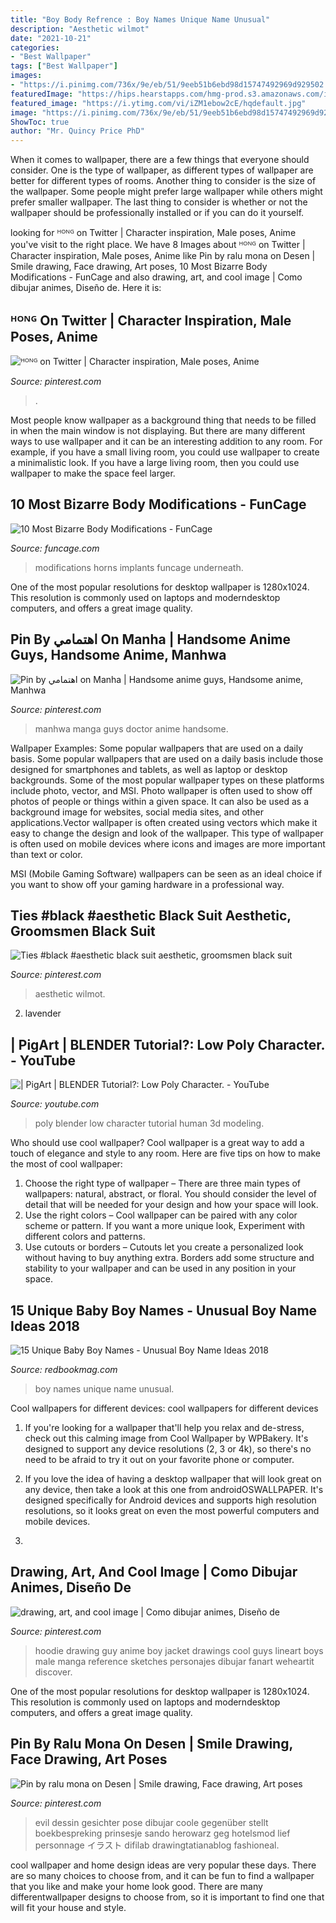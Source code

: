 ```yaml
---
title: "Boy Body Refrence : Boy Names Unique Name Unusual"
description: "Aesthetic wilmot"
date: "2021-10-21"
categories:
- "Best Wallpaper"
tags: ["Best Wallpaper"]
images:
- "https://i.pinimg.com/736x/9e/eb/51/9eeb51b6ebd98d15747492969d929502.jpg"
featuredImage: "https://hips.hearstapps.com/hmg-prod.s3.amazonaws.com/images/index-unique-boy-names-1527789162.jpg?crop=1.00xw:1.00xh;0,0&amp;resize=1200:*"
featured_image: "https://i.ytimg.com/vi/iZM1ebow2cE/hqdefault.jpg"
image: "https://i.pinimg.com/736x/9e/eb/51/9eeb51b6ebd98d15747492969d929502.jpg"
ShowToc: true
author: "Mr. Quincy Price PhD"
---
```



When it comes to wallpaper, there are a few things that everyone should consider. One is the type of wallpaper, as different types of wallpaper are better for different types of rooms. Another thing to consider is the size of the wallpaper. Some people might prefer large wallpaper while others might prefer smaller wallpaper. The last thing to consider is whether or not the wallpaper should be professionally installed or if you can do it yourself.

	

		
looking for ᴴᴼᴺᴳ on Twitter | Character inspiration, Male poses, Anime you've visit to the right place. We have 8 Images about ᴴᴼᴺᴳ on Twitter | Character inspiration, Male poses, Anime like Pin by ralu mona on Desen | Smile drawing, Face drawing, Art poses, 10 Most Bizarre Body Modifications - FunCage and also drawing, art, and cool image | Como dibujar animes, Diseño de. Here it is:
		
    
## ᴴᴼᴺᴳ On Twitter | Character Inspiration, Male Poses, Anime

<img loading=lazy src="https://i.pinimg.com/736x/4d/32/db/4d32db3ea00ee54ee8c99d99865ed60f.jpg" onerror="this.onerror=null;this.src='https://tse4.mm.bing.net/th?id=OIP.vStjOLIJLJE8PSfJ7QAVMwHaNG&amp;pid=15.1';" alt="ᴴᴼᴺᴳ on Twitter | Character inspiration, Male poses, Anime">

_Source: pinterest.com_

>. 

	

Most people know wallpaper as a background thing that needs to be filled in when the main window is not displaying. But there are many different ways to use wallpaper and it can be an interesting addition to any room. For example, if you have a small living room, you could use wallpaper to create a minimalistic look. If you have a large living room, then you could use wallpaper to make the space feel larger.

    
## 10 Most Bizarre Body Modifications - FunCage

<img loading=lazy src="https://www.funcage.com/blog/wp-content/uploads/2011/03/horn-implants1.jpg" onerror="this.onerror=null;this.src='https://tse1.mm.bing.net/th?id=OIP.C1kAzIUVF9QUAuz1pFOWIAHaDp&amp;pid=15.1';" alt="10 Most Bizarre Body Modifications - FunCage">

_Source: funcage.com_

>modifications horns implants funcage underneath. 

	

One of the most popular resolutions for desktop wallpaper is 1280x1024. This resolution is commonly used on laptops and moderndesktop computers, and offers a great image quality.

    
## Pin By اهتمامي On Manha | Handsome Anime Guys, Handsome Anime, Manhwa

<img loading=lazy src="https://i.pinimg.com/736x/be/44/69/be4469a9b3afbdf1977100e067aa4e63.jpg" onerror="this.onerror=null;this.src='https://tse3.mm.bing.net/th?id=OIP.O5c3-DfaP3lRCvxoC_5JFAHaKz&amp;pid=15.1';" alt="Pin by اهتمامي on Manha | Handsome anime guys, Handsome anime, Manhwa">

_Source: pinterest.com_

>manhwa manga guys doctor anime handsome. 

	

Wallpaper Examples: Some popular wallpapers that are used on a daily basis.
Some popular wallpapers that are used on a daily basis include those designed for smartphones and tablets, as well as laptop or desktop backgrounds. Some of the most popular wallpaper types on these platforms include photo, vector, and MSI. 
Photo wallpaper is often used to show off photos of people or things within a given space. It can also be used as a background image for websites, social media sites, and other applications.Vector wallpaper is often created using vectors which make it easy to change the design and look of the wallpaper. This type of wallpaper is often used on mobile devices where icons and images are more important than text or color. 

MSI (Mobile Gaming Software) wallpapers can be seen as an ideal choice if you want to show off your gaming hardware in a professional way.

    
## Ties #black #aesthetic Black Suit Aesthetic, Groomsmen Black Suit

<img loading=lazy src="https://i.pinimg.com/736x/c5/12/39/c5123955bfa18b66d004a8b0d36786c2.jpg" onerror="this.onerror=null;this.src='https://tse2.mm.bing.net/th?id=OIP.3pWhDD3aU8ox8xkZzJQf4QHaKW&amp;pid=15.1';" alt="Ties #black #aesthetic black suit aesthetic, groomsmen black suit">

_Source: pinterest.com_

>aesthetic wilmot. 

	

2. lavender 

    
## | PigArt | BLENDER Tutorial?: Low Poly Character. - YouTube

<img loading=lazy src="https://i.ytimg.com/vi/iZM1ebow2cE/hqdefault.jpg" onerror="this.onerror=null;this.src='https://tse2.mm.bing.net/th?id=OIP.RLdCAtDx4zzjNZ0Nqiz_-QHaFj&amp;pid=15.1';" alt="| PigArt | BLENDER Tutorial?: Low Poly Character. - YouTube">

_Source: youtube.com_

>poly blender low character tutorial human 3d modeling. 

	

Who should use cool wallpaper?
Cool wallpaper is a great way to add a touch of elegance and style to any room. Here are five tips on how to make the most of cool wallpaper: 
1) Choose the right type of wallpaper – There are three main types of wallpapers: natural, abstract, or floral. You should consider the level of detail that will be needed for your design and how your space will look. 
2) Use the right colors – Cool wallpaper can be paired with any color scheme or pattern. If you want a more unique look, Experiment with different colors and patterns. 
3) Use cutouts or borders – Cutouts let you create a personalized look without having to buy anything extra. Borders add some structure and stability to your wallpaper and can be used in any position in your space.

    
## 15 Unique Baby Boy Names - Unusual Boy Name Ideas 2018

<img loading=lazy src="https://hips.hearstapps.com/hmg-prod.s3.amazonaws.com/images/index-unique-boy-names-1527789162.jpg?crop=1.00xw:1.00xh;0,0&amp;resize=1200:*" onerror="this.onerror=null;this.src='https://tse3.mm.bing.net/th?id=OIP.9AeeVUTgnxSHnUKjDwPfkQHaDt&amp;pid=15.1';" alt="15 Unique Baby Boy Names - Unusual Boy Name Ideas 2018">

_Source: redbookmag.com_

>boy names unique name unusual. 

	

Cool wallpapers for different devices:
cool wallpapers for different devices 

1. If you're looking for a wallpaper that'll help you relax and de-stress, check out this calming image from Cool Wallpaper by WPBakery. It's designed to support any device resolutions (2, 3 or 4k), so there's no need to be afraid to try it out on your favorite phone or computer.

2. If you love the idea of having a desktop wallpaper that will look great on any device, then take a look at this one from androidOSWALLPAPER. It's designed specifically for Android devices and supports high resolution resolutions, so it looks great on even the most powerful computers and mobile devices.

3.

    
## Drawing, Art, And Cool Image | Como Dibujar Animes, Diseño De

<img loading=lazy src="https://i.pinimg.com/736x/af/d5/77/afd577a20ebd35c3f09841879fd671a4--hoodie-jacket-drawing-art.jpg" onerror="this.onerror=null;this.src='https://tse1.mm.bing.net/th?id=OIP.kMdMrneCZSA32z4dlCnr0wHaL7&amp;pid=15.1';" alt="drawing, art, and cool image | Como dibujar animes, Diseño de">

_Source: pinterest.com_

>hoodie drawing guy anime boy jacket drawings cool guys lineart boys male manga reference sketches personajes dibujar fanart weheartit discover. 

	

One of the most popular resolutions for desktop wallpaper is 1280x1024. This resolution is commonly used on laptops and moderndesktop computers, and offers a great image quality.

    
## Pin By Ralu Mona On Desen | Smile Drawing, Face Drawing, Art Poses

<img loading=lazy src="https://i.pinimg.com/736x/9e/eb/51/9eeb51b6ebd98d15747492969d929502.jpg" onerror="this.onerror=null;this.src='https://tse3.mm.bing.net/th?id=OIP.40g2b_yeEchxYw99msfKEQAAAA&amp;pid=15.1';" alt="Pin by ralu mona on Desen | Smile drawing, Face drawing, Art poses">

_Source: pinterest.com_

>evil dessin gesichter pose dibujar coole gegenüber stellt boekbespreking prinsesje sando herowarz geg hotelsmod lief personnage イラスト difilab drawingtatianablog fashioneal. 

	

cool wallpaper and home design ideas are very popular these days. There are so many choices to choose from, and it can be fun to find a wallpaper that you like and make your home look good. There are many differentwallpaper designs to choose from, so it is important to find one that will fit your house and style.

